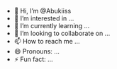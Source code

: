 - 👋 Hi, I’m @Abukiiss
- 👀 I’m interested in ...
- 🌱 I’m currently learning ...
- 💞️ I’m looking to collaborate on ...
- 📫 How to reach me ...
- 😄 Pronouns: ...
- ⚡ Fun fact: ...

<!---
Abukiiss/Abukiiss is a ✨ special ✨ repository because its `README.md` (this file) appears on your GitHub profile.
You can click the Preview link to take a look at your changes.
--->
